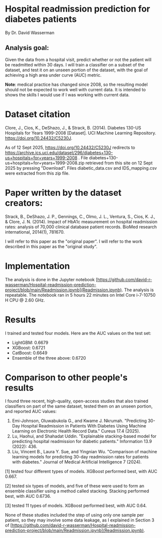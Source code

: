 # Hospital readmission prediction for diabetes patients
By Dr. David Wasserman

## Analysis goal:
Given the data from a hospital visit, predict whether or not the patient will be readmitted within 30 days. I will train a classifier on a subset of the dataset, and test it on an unseen portion of the dataset, with the goal of achieving a high area under curve (AUC) metric.

**Note**: medical practice has changed since 2008, so the resulting model should not be expected to work well with current data. It is intended to shows the skills I would use if I was working with current data.

# Dataset citation

Clore, J., Cios, K., DeShazo, J., & Strack, B. (2014). Diabetes 130-US Hospitals for Years 1999-2008 [Dataset]. UCI Machine Learning Repository. https://doi.org/10.24432/C5230J.

As of 12 Sept 2025, https://doi.org/10.24432/C5230J redirects to https://archive.ics.uci.edu/dataset/296/diabetes+130-us+hospitals+for+years+1999-2008 . File diabetes+130-us+hospitals+for+years+1999-2008.zip retrieved from this site on 12 Sept 2025 by pressing "Download". Files diabetic_data.csv and IDS_mapping.csv were extracted from this zip file.

# Paper written by the dataset creators:

Strack, B., DeShazo, J. P., Gennings, C., Olmo, J. L., Ventura, S., Cios, K. J., & Clore, J. N. (2014). Impact of HbA1c measurement on hospital readmission rates: analysis of 70,000 clinical database patient records. BioMed research international, 2014(1), 781670.

I will refer to this paper as the "original paper". I will refer to the work described in this paper as the "original study".

# Implementation
The analysis is done in the Jupyter notebook [https://github.com/david-r-wasserman/Hospital-readmission-prediction-project/blob/main/Readmission.ipynb](Readmission.ipynb). The analysis is repeatable. The notebook ran in 5 hours 22 minutes on Intel Core i-7-10750 H CPU @ 2.60 GHz.

# Results

I trained and tested four models. Here are the AUC values on the test set:
- LightGBM: 0.6679
- XGBoost: 0.6721
- CatBoost: 0.6649
- Ensemble of the three above: 0.6720

# Comparison to other people's results

I found three recent, high-quality, open-access studies that also trained classifiers on part of the same dataset, tested them on an unseen portion, and reported AUC values:

1. Emi-Johnson, Oluwabukola G., and Kwame J. Nkrumah. "Predicting 30-Day Hospital Readmission in Patients With Diabetes Using Machine Learning on Electronic Health Record Data." Cureus 17.4 (2025).
2. Lu, Haohui, and Shahadat Uddin. "Explainable stacking-based model for predicting hospital readmission for diabetic patients." Information 13.9 (2022): 436.
3. Liu, Vincent B., Laura Y. Sue, and Yingnian Wu. "Comparison of machine learning models for predicting 30-day readmission rates for patients with diabetes." Journal of Medical Artificial Intelligence 7 (2024).

[1] tested four different types of models. XGBoost performed best, with AUC 0.667.

[2] tested six types of models, and five of these were used to form an ensemble classifier using a method called stacking. Stacking performed best, with AUC 0.6736.

[3] tested 11 types of models. XGBoost performed best, with AUC 0.64.

None of these studies included the step of using only one sample per patient, so they may involve some data leakage, as I explained in Section 3 of [https://github.com/david-r-wasserman/Hospital-readmission-prediction-project/blob/main/Readmission.ipynb](Readmission.ipynb).
